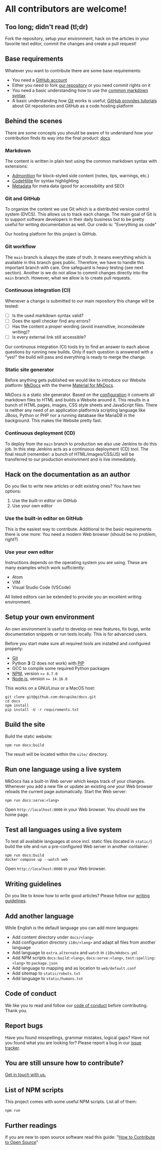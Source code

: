 # All contributors are welcome!

## Too long; didn't read (tl;dr)

Fork the repository, setup your environment, hack on the articles in your favorite text editor, commit the changes and create a pull request!

## Base requirements

Whatever you want to contribute there are some base requirements:

-   You need a [GitHub account][github]
-   Either you need to fork [our repository][repository] or you need commit rights on it
-   You need a basic understanding how to use the [common markdown syntax][commonmark]
-   A basic understanding how [Git][gitbook] works is useful;
    [GitHub provides tutorials][githubHelp] about Git repositories and GitHub as a code hosting platform

## Behind the scenes

There are some concepts you should be aware of to understand how your contribution finds its way into the final product:
[docs][]

### Markdown

The content is written in plain text using the common markdown syntax with extensions:

-   [Admonition][admonition] for block-styled side content (notes, tips, warnings, etc.)
-   [CodeHilite][codehilite] for syntax highlighting
-   [Metadata][metadata] for meta data (good for accessibility and SEO)

### Git and GitHub

To organize the content we use Git which is a distributed version control system (DVCS).
This allows us to track each change.
The main goal of Git is to support software developers in their daily business but to be pretty useful for writing documentation as well.
Our credo is:
"Everything as code"

Our hosting platform for this project is GitHub.

### Git workflow

The `main` branch is always the state of truth.
It means everything which is available in this branch goes public.
Therefore, we have to handle this important branch with care.
One safeguard is heavy testing (see next section).
Another is we do not allow to commit changes directly into the `main` branch.
However, what we allow is to create pull requests.

### Continuous integration (CI)

Whenever a change is submitted to our main repository this change will be tested:

-   [ ] Is the used markdown syntax valid?
-   [ ] Does the spell checker find any errors?
-   [ ] Has the content a proper wording (avoid insensitive, inconsiderate writing)?
-   [ ] Is every external link still accessible?

Our continuous integration (CI) tools try to find an answer to each above questions by running new builds.
Only if each question is answered with a "yes!" the build will pass and everything is ready to merge the change.

### Static site generator

Before anything gets published we would like to introduce our Website platform:
[MkDocs][mkdocs] with the theme [Material for MkDocs][materialForMkDocs].

MkDocs is a static site generator.
Based on the [configuration](mkdocs.yml) it converts all markdown files to HTML and builds a Website around it.
This results in a bunch of HTML pages, images, CSS style sheets and JavaScript files.
There is neither any need of an application platform/a scripting language like JBoss, Python or PHP nor a running database like MariaDB in the background.
This makes the Website pretty fast.

### Continuous deployment (CD)

To deploy from the `main` branch to production we also use Jenkins to do this job.
In this step Jenkins acts as a continuous deployment (CD) tool.
The final result (remember: a bunch of HTML/images/CSS/JS) will be transferred to our production environment and is live immediately.

## Hack on the documentation as an author

Do you like to write new articles or edit existing ones? You have two options:

1.  Use the built-in editor on GitHub
2.  Use your own editor

### Use the built-in editor on GitHub

This is the easiest way to contribute.
Additional to the basic requirements there is one more:
You need a modern Web browser (should be no problem, right?)

### Use your own editor

Instructions depends on the operating system you are using.
These are many examples which work sufficiently:

-   Atom
-   VIM
-   Visual Studio Code (VSCode)

All listed editors can be extended to provide you an excellent writing environment.

## Setup your own environment

An own environment is useful to develop on new features, fix bugs, write documentation snippets or run tests locally.
This is for advanced users.

Before you start make sure all required tools are installed and configured properly:

-   [Git][git]
-   Python **3** (2 does not work) with [PIP][pip]
-   GCC to compile some required Python packages
-   [NPM](https://docs.npmjs.com/), version `>= 6.7.0`
-   [Node.js](https://nodejs.org/en/docs/), version `>= 14.16.0`

This works on a GNU/Linux or a MacOS host:

~~~ {.bash}
git clone git@github.com:docupike/docs.git
cd docs
npm install
pip install -U -r requirements.txt
~~~

## Build the site

Build the static website:

~~~ {.bash}
npm run docs:build
~~~

The result will be located within the `site/` directory.

## Run one language using a live system

MkDocs has a built-in Web server which keeps track of your changes.
Whenever you add a new file or update an existing one your Web browser reloads the current page automatically.
Start the Web server:

~~~ {.bash}
npm run docs:serve:<lang>
~~~

Open `http://localhost:8000` in your Web browser.
You should see the home page.

## Test all languages using a live system

To test all available languages at once incl. static files (located in `static/`) build the site and run a pre-configured Web server in another container:

~~~ {.bash}
npm run docs:build
docker compose up --watch web
~~~

Open `http://localhost:8080` in your Web browser.

## Writing guidelines

Do you like to know how to write good articles?
Please follow our [writing guidelines](GUIDELINES.md).

## Add another language

While English is the default language you can add more languages:

-   Add content directory under `docs/<lang>`
-   Add configuration directory `i18n/<lang>` and adapt all files from another language
-   Add language to `extra.alternate` and `watch` in `i18n/mkdocs.yml`
-   Add NPM scripts `docs:build:<lang>`, `docs:serve:<lang>`, `test:spelling:<lang>` to `package.json`
-   Add language to mapping and as location to `web/default.conf`
-   Add sitemap to `static/robots.txt`
-   Add language to `static/humans.txt`

## Code of conduct

We like you to read and follow our [code of conduct](CODE_OF_CONDUCT.md) before contributing.
Thank you.

## Report bugs

Have you found misspellings, grammar mistakes, logical gaps?
Have not you found what you are looking for?
Please report a bug in our [issue tracker][issues].

## You are still unsure how to contribute?

[Get in touch with us.](SUPPORT.md)

## List of NPM scripts

This project comes with some useful NPM scripts.
List all of them:

~~~ {.bash}
npm run
~~~

## Further readings

If you are new to open source software read this guide:
"[How to Contribute to Open Source](https://opensource.guide/how-to-contribute/)"

[admonition]: https://python-markdown.github.io/extensions/admonition/
[codehilite]: https://python-markdown.github.io/extensions/code_hilite/
[commonmark]: https://commonmark.org/
[docs]: https://docs.docupike.com/
[git]: https://git-scm.com/
[gitbook]: https://git-scm.com/book/en/v2
[github]: https://github.com/
[githubHelp]: https://help.github.com/
[issues]: https://github.com/docupike/docs/issues
[mkdocs]: https://www.mkdocs.org/
[materialForMkDocs]: https://squidfunk.github.io/mkdocs-material/
[metadata]: https://python-markdown.github.io/extensions/meta_data/
[pip]: https://pypi.org/project/pip/
[repository]: https://github.com/docupike/docs
